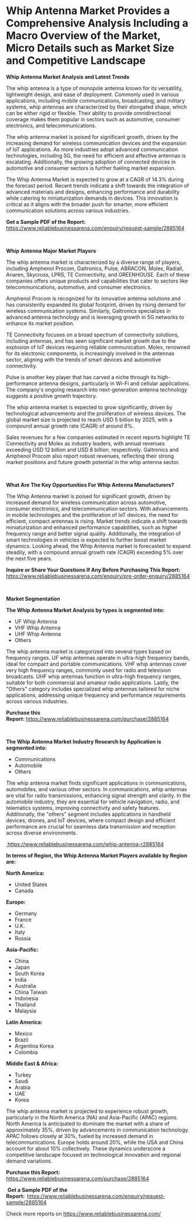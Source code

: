 <p><h1>Whip Antenna Market Provides a Comprehensive Analysis Including a Macro Overview of the Market, Micro Details such as Market Size and Competitive Landscape</h1></p><p><strong>Whip Antenna Market Analysis and Latest Trends</strong></p>
<p><p>The whip antenna is a type of monopole antenna known for its versatility, lightweight design, and ease of deployment. Commonly used in various applications, including mobile communications, broadcasting, and military systems, whip antennas are characterized by their elongated shape, which can be either rigid or flexible. Their ability to provide omnidirectional coverage makes them popular in sectors such as automotive, consumer electronics, and telecommunications.</p><p>The whip antenna market is poised for significant growth, driven by the increasing demand for wireless communication devices and the expansion of IoT applications. As more industries adopt advanced communication technologies, including 5G, the need for efficient and effective antennas is escalating. Additionally, the growing adoption of connected devices in automotive and consumer sectors is further fueling market expansion.</p><p>The Whip Antenna Market is expected to grow at a CAGR of 14.3% during the forecast period. Recent trends indicate a shift towards the integration of advanced materials and designs, enhancing performance and durability while catering to miniaturization demands in devices. This innovation is critical as it aligns with the broader push for smarter, more efficient communication solutions across various industries.</p></p>
<p><strong>Get a Sample PDF of the Report:&nbsp;</strong> <a href="https://www.reliablebusinessarena.com/enquiry/request-sample/2885164?utm_campaign=3118&utm_medium=2&utm_source=Github&utm_content=ia&utm_term=13032025&utm_id=whip-antenna">https://www.reliablebusinessarena.com/enquiry/request-sample/2885164</a></p>
<p>&nbsp;</p>
<p><strong>Whip Antenna Major Market Players</strong></p>
<p><p>The whip antenna market is characterized by a diverse range of players, including Amphenol Procom, Galtronics, Pulse, ABRACON, Molex, Radiall, Anaren, Skycross, LPRS, TE Connectivity, and GREENHOUSE. Each of these companies offers unique products and capabilities that cater to sectors like telecommunications, automotive, and consumer electronics.</p><p>Amphenol Procom is recognized for its innovative antenna solutions and has consistently expanded its global footprint, driven by rising demand for wireless communication systems. Similarly, Galtronics specializes in advanced antenna technology and is leveraging growth in 5G networks to enhance its market position.</p><p>TE Connectivity focuses on a broad spectrum of connectivity solutions, including antennas, and has seen significant market growth due to the explosion of IoT devices requiring reliable communication. Molex, renowned for its electronic components, is increasingly involved in the antennas sector, aligning with the trends of smart devices and automotive connectivity.</p><p>Pulse is another key player that has carved a niche through its high-performance antenna designs, particularly in Wi-Fi and cellular applications. The company's ongoing research into next-generation antenna technology suggests a positive growth trajectory.</p><p>The whip antenna market is expected to grow significantly, driven by technological advancements and the proliferation of wireless devices. The global market size is projected to reach USD 5 billion by 2025, with a compound annual growth rate (CAGR) of around 8%.</p><p>Sales revenues for a few companies estimated in recent reports highlight TE Connectivity and Molex as industry leaders, with annual revenues exceeding USD 12 billion and USD 8 billion, respectively. Galtronics and Amphenol Procom also report robust revenues, reflecting their strong market positions and future growth potential in the whip antenna sector.</p></p>
<p>&nbsp;</p>
<p><strong>What Are The Key Opportunities For Whip Antenna Manufacturers?</strong></p>
<p><p>The Whip Antenna market is poised for significant growth, driven by increased demand for wireless communication across automotive, consumer electronics, and telecommunication sectors. With advancements in mobile technologies and the proliferation of IoT devices, the need for efficient, compact antennas is rising. Market trends indicate a shift towards miniaturization and enhanced performance capabilities, such as higher frequency range and better signal quality. Additionally, the integration of smart technologies in vehicles is expected to further boost market dynamics. Looking ahead, the Whip Antenna market is forecasted to expand steadily, with a compound annual growth rate (CAGR) exceeding 5% over the next five years.</p></p>
<p><strong>Inquire or Share Your Questions If Any Before Purchasing This Report:</strong> <a href="https://www.reliablebusinessarena.com/enquiry/pre-order-enquiry/2885164?utm_campaign=3118&utm_medium=2&utm_source=Github&utm_content=ia&utm_term=13032025&utm_id=whip-antenna">https://www.reliablebusinessarena.com/enquiry/pre-order-enquiry/2885164</a></p>
<p>&nbsp;</p>
<p><strong>Market Segmentation</strong></p>
<p><strong>The Whip Antenna Market Analysis by types is segmented into:</strong></p>
<p><ul><li>UF Whip Antenna</li><li>VHF Whip Antenna</li><li>UHF Whip Antenna</li><li>Others</li></ul></p>
<p><p>The whip antenna market is categorized into several types based on frequency ranges. UF whip antennas operate in ultra-high frequency bands, ideal for compact and portable communications. VHF whip antennas cover very high frequency ranges, commonly used for radio and television broadcasts. UHF whip antennas function in ultra-high frequency ranges, suitable for both commercial and amateur radio applications. Lastly, the "Others" category includes specialized whip antennas tailored for niche applications, addressing unique frequency and performance requirements across various industries.</p></p>
<p><strong>Purchase this Report:&nbsp;</strong><a href="https://www.reliablebusinessarena.com/purchase/2885164?utm_campaign=3118&utm_medium=2&utm_source=Github&utm_content=ia&utm_term=13032025&utm_id=whip-antenna">https://www.reliablebusinessarena.com/purchase/2885164</a></p>
<p>&nbsp;</p>
<p><strong>The Whip Antenna Market Industry Research by Application is segmented into:</strong></p>
<p><ul><li>Communications</li><li>Automobile</li><li>Others</li></ul></p>
<p><p>The whip antenna market finds significant applications in communications, automobiles, and various other sectors. In communications, whip antennas are vital for radio transmissions, enhancing signal strength and clarity. In the automobile industry, they are essential for vehicle navigation, radio, and telematics systems, improving connectivity and safety features. Additionally, the "others" segment includes applications in handheld devices, drones, and IoT devices, where compact design and efficient performance are crucial for seamless data transmission and reception across diverse environments.</p></p>
<p><a href="https://www.reliablebusinessarena.com/whip-antenna-r2885164?utm_campaign=3118&utm_medium=2&utm_source=Github&utm_content=ia&utm_term=13032025&utm_id=whip-antenna">&nbsp;https://www.reliablebusinessarena.com/whip-antenna-r2885164</a></p>
<p><strong>In terms of Region, the Whip Antenna Market Players available by Region are:</strong></p>
<p>
    <p> <strong> North America: </strong>
        <ul>
            <li>United States</li>
            <li>Canada</li>
        </ul>
        </p> 
    <p> <strong> Europe: </strong>
        <ul>
            <li>Germany</li>
            <li>France</li>
            <li>U.K.</li>
            <li>Italy</li>
            <li>Russia</li>
        </ul>
        </p> 
    <p> <strong> Asia-Pacific: </strong>
        <ul>
            <li>China</li>
            <li>Japan</li>
            <li>South Korea</li>
            <li>India</li>
            <li>Australia</li>
            <li>China Taiwan</li>
            <li>Indonesia</li>
            <li>Thailand</li>
            <li>Malaysia</li>
        </ul>
        </p> 
    <p> <strong> Latin America: </strong>
        <ul>
            <li>Mexico</li>
            <li>Brazil</li>
            <li>Argentina Korea</li>
            <li>Colombia</li>
        </ul>
        </p> 
    <p> <strong> Middle East & Africa: </strong>
        <ul>
            <li>Turkey</li>
            <li>Saudi</li>
            <li>Arabia</li>
            <li>UAE</li>
            <li>Korea</li>
        </ul>
    </p>
    </p>
<p><p>The whip antenna market is projected to experience robust growth, particularly in the North America (NA) and Asia-Pacific (APAC) regions. North America is anticipated to dominate the market with a share of approximately 35%, driven by advancements in communication technology. APAC follows closely at 30%, fueled by increased demand in telecommunications. Europe holds around 20%, while the USA and China account for about 10% collectively. These dynamics underscore a competitive landscape focused on technological innovation and regional demand variations.</p></p>
<p><strong>Purchase this Report: </strong><a href="https://www.reliablebusinessarena.com/purchase/2885164?utm_campaign=3118&utm_medium=2&utm_source=Github&utm_content=ia&utm_term=13032025&utm_id=whip-antenna">https://www.reliablebusinessarena.com/purchase/2885164</a></p>
<p>&nbsp;<strong>Get a Sample PDF of the Report:&nbsp;&nbsp;</strong><a href="https://www.reliablebusinessarena.com/enquiry/request-sample/2885164?utm_campaign=3118&utm_medium=2&utm_source=Github&utm_content=ia&utm_term=13032025&utm_id=whip-antenna">https://www.reliablebusinessarena.com/enquiry/request-sample/2885164</a></p>
<p><strong></strong></p>
<p>Check more reports on <a href="https://www.reliablebusinessarena.com/?utm_campaign=3118&utm_medium=2&utm_source=Github&utm_content=ia&utm_term=13032025&utm_id=whip-antenna">https://www.reliablebusinessarena.com/</a></p>